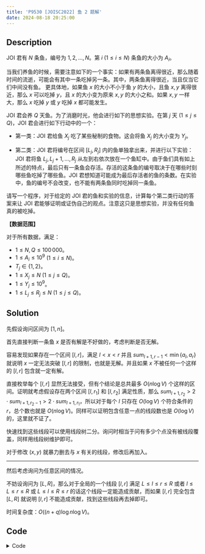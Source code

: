 ```yaml
---
title: 'P9530 [JOISC2022] 鱼 2 题解'
date: 2024-08-18 20:25:00
---
```


## Description

JOI 君有 $N$ 条鱼，编号为 $1,2,\dots,N$。第 $i$ $(1 \le i \le N)$ 条鱼的大小为 $A_i$。

当我们养鱼的时候，需要注意如下的一个事实：如果有两条鱼离得很近，那么随着时间的流逝，可能会有其中一条吃掉另一条。其中，两条鱼离得很近，当且仅当它们中间没有鱼。
更具体地，如果鱼 $x$ 的大小不小于鱼 $y$ 的大小，且鱼 $x,y$ 离得很近，那么 $x$ 可以吃掉 $y$，且 $x$ 的大小变为原来 $x,y$ 的大小之和。如果 $x,y$ 一样大，那么 $x$ 吃掉 $y$ 或 $y$ 吃掉 $x$ 都可能发生。

JOI 君会养 $Q$ 天鱼。为了消磨时光，他会进行如下的思想实验。在第 $j$ 天 $(1 \le j \le Q)$，JOI 君会进行如下行动中的一个：

- 第一类：JOI 君给鱼 $X_j$ 吃了某些秘制的食物。这会将鱼 $X_j$ 的大小变为 $Y_j$。

- 第二类：JOI 君将编号在区间 $[L_j,R_j]$ 内的鱼单独拿出来，并进行以下实验：  
  JOI 君将鱼 $L_j,L_j+1,\dots,R_j$ 从左到右依次放在一个鱼缸中。由于鱼们具有如上所述的特点，最后只有一条鱼会存活。存活的这条鱼的编号取决于在哪些时刻哪些鱼吃掉了哪些鱼。JOI 君想知道可能成为最后存活者的鱼的条数。在实验中，鱼的编号不会改变，也不能有两条鱼同时吃掉同一条鱼。

请写一个程序，对于给定的 JOI 君的鱼和实验的信息，计算每个第二类行动的答案来让 JOI 君能够证明或证伪自己的观点。注意这只是思想实验，并没有任何鱼真的被吃掉。

**【数据范围】**

对于所有数据，满足：

- $1 \le N,Q \le 100\,000$。
- $1 \le A_i \le 10^9$ $(1\le i\le N)$。
- $T_j \in \{1,2\}$。
- $1 \le X_j \le N$ $(1\le j\le Q)$。
- $1 \le Y_j \le 10^9$。
- $1 \le L_j \le R_j \le N$ $(1 \le j \le Q)$。

## Solution

先假设询问区间为 $[1,n]$。

首先直接判断一条鱼 $x$ 是否有解是不好做的，考虑判断是否无解。

容易发现如果存在一个区间 $[l,r]$，满足 $l<x<r$ 并且 $sum_{l+1,r-1}<\min\{a_l,a_r\}$ 就说明 $x$ 一定无法突破 $[l,r]$ 的限制，也就是无解。并且如果 $x$ 不被任何一个这样的 $[l,r]$ 包含就一定有解。

直接枚举每个 $[l,r]$ 显然无法接受，但有个结论是总共最多 $O(n\log V)$ 个这样的区间。证明就考虑假设存在两个区间 $[l,r_1]$ 和 $[l,r_2]$ 满足性质，那么 $sum_{l+1,r_2}>2\cdot sum_{l+1,r_2-1}>2\cdot sum_{l+1,r_1}$，所以对于每个 $l$ 只存在 $O(\log V)$ 个符合条件的 $r$，总个数也就是 $O(n\log V)$。同样可以证明包含任意一点的线段数也是 $O(\log V)$ 的，这里就不证了。

快速找到这些线段可以使用线段树二分。询问时相当于问有多少个点没有被线段覆盖，同样用线段树维护即可。

对于修改 $(x,y)$ 就暴力删去与 $x$ 有关的线段，修改后再加入。

---

然后考虑询问为任意区间的情况。

不妨设询问为 $[L,R]$，那么对于全局的一个线段 $[l,r]$ 满足 $L\leq l\leq r\leq R$ 或者 $l\leq L\leq r\leq R$ 或 $L\leq l\leq R\leq r$ 的话这个线段一定能造成贡献，而如果 $[l,r]$ 完全包含 $[L,R]$ 就说明 $[l,r]$ 不能造成贡献，找到这些线段再去掉即可。

时间复杂度：$O\left((n+q)\log n\log V\right)$。

## Code

<details>
<summary>Code</summary>

```cpp
#include <bits/stdc++.h>

#define int int64_t

const int kMaxN = 1e5 + 5;

int n, q;
int a[kMaxN];
std::set<std::pair<int, int>> st;
std::vector<int> vl[kMaxN], vr[kMaxN];

struct BIT {
  int c[kMaxN];

  void upd(int x, int v) {
    for (; x <= n; x += x & -x) c[x] += v;
  }

  int qry(int x) {
    int ret = 0;
    for (; x; x -= x & -x) ret += c[x];
    return ret;
  }
} bit;

struct SGT1 {
  int mx1[kMaxN * 4], tag1[kMaxN * 4];
  int mx2[kMaxN * 4], tag2[kMaxN * 4];

  void pushup(int x) {
    mx1[x] = std::max(mx1[x << 1], mx1[x << 1 | 1]);
    mx2[x] = std::max(mx2[x << 1], mx2[x << 1 | 1]);
  }

  void addtag(int x, int v1, int v2) {
    mx1[x] += v1, tag1[x] += v1;
    mx2[x] += v2, tag2[x] += v2;
  }

  void pushdown(int x) {
    if (tag1[x] || tag2[x]) {
      addtag(x << 1, tag1[x], tag2[x]), addtag(x << 1 | 1, tag1[x], tag2[x]);
      tag1[x] = tag2[x] = 0;
    }
  }

  void update(int x, int l, int r, int ql, int qr, int v1, int v2) {
    if (l > qr || r < ql) return;
    else if (l >= ql && r <= qr) return addtag(x, v1, v2);
    pushdown(x);
    int mid = (l + r) >> 1;
    update(x << 1, l, mid, ql, qr, v1, v2), update(x << 1 | 1, mid + 1, r, ql, qr, v1, v2);
    pushup(x);
  }

  int getpos1(int x, int l, int r, int ql, int qr, int v) {
    if (l > qr || r < ql || mx1[x] <= v || ql > qr) return 0;
    else if (l >= ql && r <= qr) {
      if (l != r) pushdown(x);
      int mid = (l + r) >> 1;
      if (l == r) return l;
      else return mx1[x << 1 | 1] > v ? getpos1(x << 1 | 1, mid + 1, r, ql, qr, v) : getpos1(x << 1, l, mid, ql, qr, v);
    }
    pushdown(x);
    int mid = (l + r) >> 1, R = getpos1(x << 1 | 1, mid + 1, r, ql, qr, v);
    if (R) return R;
    else return getpos1(x << 1, l, mid, ql, qr, v);
  }

  int getpos2(int x, int l, int r, int ql, int qr, int v) {
    if (l > qr || r < ql || mx2[x] <= v || ql > qr) return 0;
    else if (l >= ql && r <= qr) {
      if (l != r) pushdown(x);
      int mid = (l + r) >> 1;
      if (l == r) return l;
      else return mx2[x << 1] > v ? getpos2(x << 1, l, mid, ql, qr, v) : getpos2(x << 1 | 1, mid + 1, r, ql, qr, v);
    }
    pushdown(x);
    int mid = (l + r) >> 1, L = getpos2(x << 1, l, mid, ql, qr, v);
    if (L) return L;
    else return getpos2(x << 1 | 1, mid + 1, r, ql, qr, v);
  }
} sgt1;

struct SGT2 {
  int mi[kMaxN * 4], cnt[kMaxN * 4], tag[kMaxN * 4];

  void pushup(int x) {
    mi[x] = std::min(mi[x << 1], mi[x << 1 | 1]);
    cnt[x] = 0;
    if (mi[x << 1] == mi[x]) cnt[x] += cnt[x << 1];
    if (mi[x << 1 | 1] == mi[x]) cnt[x] += cnt[x << 1 | 1];
  }

  void addtag(int x, int v) {
    mi[x] += v, tag[x] += v;
  }

  void pushdown(int x) {
    if (tag[x]) {
      addtag(x << 1, tag[x]), addtag(x << 1 | 1, tag[x]);
      tag[x] = 0;
    }
  }

  void build(int x, int l, int r) {
    cnt[x] = r - l + 1;
    if (l == r) return;
    int mid = (l + r) >> 1;
    build(x << 1, l, mid), build(x << 1 | 1, mid + 1, r);
  }

  void update(int x, int l, int r, int ql, int qr, int v) {
    if (l > qr || r < ql) return;
    else if (l >= ql && r <= qr) return addtag(x, v);
    pushdown(x);
    int mid = (l + r) >> 1;
    update(x << 1, l, mid, ql, qr, v), update(x << 1 | 1, mid + 1, r, ql, qr, v);
    pushup(x);
  }

  std::pair<int, int> query(int x, int l, int r, int ql, int qr) {
    if (l > qr || r < ql) return {1e9, 0};
    else if (l >= ql && r <= qr) return {mi[x], cnt[x]};
    pushdown(x);
    int mid = (l + r) >> 1;
    auto L = query(x << 1, l, mid, ql, qr), R = query(x << 1 | 1, mid + 1, r, ql, qr);
    if (L.first == R.first) return {L.first, L.second + R.second};
    else return std::min(L, R);
  }
} sgt2;

void ins(int l, int r) {
  if (r - l + 1 != 1 && !st.count({l, r})) {
    sgt2.update(1, 1, n, l + 1, r - 1, 1);
    st.emplace(l, r);
  }
}

void del(int l, int r) {
  if (r - l + 1 == 1 || !st.count({l, r})) return;
  sgt2.update(1, 1, n, l + 1, r - 1, -1);
  st.erase({l, r});
}

std::vector<std::pair<int, int>> getseg(int x) {
  std::vector<std::pair<int, int>> vl, vr, seg;
  int s1 = bit.qry(x), s2 = -bit.qry(x - 1);
  for (int p = sgt1.getpos1(1, 1, n, 1, x - 1, s1); p; p = sgt1.getpos1(1, 1, n, 1, p - 1, s1)) {
    vl.emplace_back(p, s1 - bit.qry(p));
  }
  for (int p = sgt1.getpos2(1, 1, n, x + 1, n, s2); p; p = sgt1.getpos2(1, 1, n, p + 1, n, s2)) {
    vr.emplace_back(p, bit.qry(p - 1) - s1);
  }
  for (auto [p1, s1] : vl) {
    for (auto [p2, s2] : vr) {
      if (a[p1] > s1 + s2 && a[p2] > s1 + s2) {
        seg.emplace_back(p1, p2);
      }
    }
  }
  return seg;
}

std::vector<std::pair<int, int>> getsegs(int x) {
  std::vector<std::pair<int, int>> seg;
  for (auto [l, r] : st)
    if (l < x && x < r)
      seg.emplace_back(l, r);
  return seg;
}

std::vector<std::pair<int, int>> getsegl(int x) {
  std::vector<std::pair<int, int>> vec;
  int s = -bit.qry(x);
  for (int p = sgt1.getpos2(1, 1, n, x + 1, n, s); p; p = sgt1.getpos2(1, 1, n, p + 1, n, s)) {
    int sum = bit.qry(p - 1) + s;
    if (sum < a[x] && sum < a[p]) vec.emplace_back(x, p);
  }
  return vec;
}

std::vector<std::pair<int, int>> getsegr(int x) {
  std::vector<std::pair<int, int>> vec;
  int s = bit.qry(x - 1);
  for (int p = sgt1.getpos1(1, 1, n, 1, x - 1, s); p; p = sgt1.getpos1(1, 1, n, 1, p - 1, s)) {
    int sum = s - bit.qry(p);
    if (sum < a[x] && sum < a[p]) vec.emplace_back(p, x);
  }
  return vec;
}

void prework() {
  for (int i = 1; i <= n; ++i) {
    sgt1.update(1, 1, n, i, i, a[i], a[i]);
    sgt1.update(1, 1, n, i, n, a[i], 0);
    sgt1.update(1, 1, n, i + 1, n, 0, -a[i]);
    bit.upd(i, a[i]);
  }
  sgt2.build(1, 1, n);
  for (int i = 2; i < n; ++i) {
    auto vec = getseg(i);
    for (auto [l, r] : vec) ins(l, r);
  }
}

void update(int x, int y) {
  auto segs = getseg(x);
  for (auto [l, r] : segs) del(l, r);
  if (x < n - 1) {
    auto seg = getsegl(x);
    for (auto [l, r] : seg) del(l, r);
  }  
  if (x > 2) {
    auto seg = getsegr(x);
    for (auto [l, r] : seg) del(l, r);
  }

  bit.upd(x, y - a[x]);
  sgt1.update(1, 1, n, x, x, y - a[x], y - a[x]);
  sgt1.update(1, 1, n, x, n, y - a[x], 0);
  sgt1.update(1, 1, n, x + 1, n, 0, -(y - a[x]));
  a[x] = y;

  auto seg1 = getseg(x);
  for (auto [l, r] : seg1) ins(l, r);
  if (x < n - 1) {
    auto seg = getsegl(x);
    for (auto [l, r] : seg) ins(l, r);
  }
  if (x > 2) {
    auto seg = getsegr(x);
    for (auto [l, r] : seg) ins(l, r);
  }
}

int query(int l, int r) {
  std::vector<std::pair<int, int>> vec, tmp;
  auto segs = getseg(l);
  for (auto [ll, rr] : segs)
    if (rr > r)
      vec.emplace_back(ll, rr);
  for (auto [l, r] : vec) sgt2.update(1, 1, n, l + 1, r - 1, -1);

  int s1 = bit.qry(r), s2 = -bit.qry(l - 1);
  
  for (int p = sgt1.getpos1(1, 1, n, l, r - 1, s1); p; p = sgt1.getpos1(1, 1, n, l, p - 1, s1)) {
    tmp.emplace_back(p, r + 1);
    sgt2.update(1, 1, n, p + 1, r, 1);
  }

  for (int p = sgt1.getpos2(1, 1, n, l + 1, r, s2); p; p = sgt1.getpos2(1, 1, n, p + 1, r, s2)) {
    tmp.emplace_back(l - 1, p);
    sgt2.update(1, 1, n, l, p - 1, 1);
  }

  auto p = sgt2.query(1, 1, n, l, r);
  for (auto [l, r] : vec) sgt2.update(1, 1, n, l + 1, r - 1, 1);
  for (auto [l, r] : tmp) sgt2.update(1, 1, n, l + 1, r - 1, -1);
  if (!p.first) return p.second;
  else return 0;
}

void dickdreamer() {
  std::cin >> n;
  for (int i = 1; i <= n; ++i) std::cin >> a[i];
  prework();
  std::cin >> q;
  for (int i = 1; i <= q; ++i) {
    int op, l, r;
    std::cin >> op >> l >> r;
    if (op == 1) update(l, r);
    else std::cout << query(l, r) << '\n';
  }
}

int32_t main() {
#ifdef ORZXKR
  freopen("in.txt", "r", stdin);
  freopen("out.txt", "w", stdout);
#endif
  std::ios::sync_with_stdio(0), std::cin.tie(0), std::cout.tie(0);
  int T = 1;
  // std::cin >> T;
  while (T--) dickdreamer();
  // std::cerr << 1.0 * clock() / CLOCKS_PER_SEC << "s\n";
  return 0;
}
```
</details>
